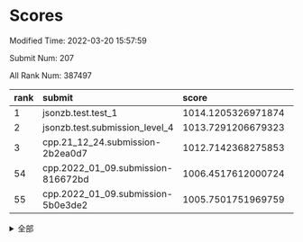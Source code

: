 # Scores

Modified Time: 2022-03-20 15:57:59

Submit Num: 207

All Rank Num: 387497

| rank |               submit               |       score        |       sigma        | pk_num |
| :--- | :--------------------------------- | :----------------- | :----------------- | :----- |
| 1    | jsonzb.test.test_1                 | 1014.1205326971874 | 0.8332951895069177 | 7486   |
| 2    | jsonzb.test.submission_level_4     | 1013.7291206679323 | 0.7914900965270444 | 7485   |
| 3    | cpp.21_12_24.submission-2b2ea0d7   | 1012.7142368275853 | 0.8035022708000982 | 7490   |
| 54   | cpp.2022_01_09.submission-816672bd | 1006.4517612000724 | 0.7437304334092575 | 7488   |
| 55   | cpp.2022_01_09.submission-5b0e3de2 | 1005.7501751969759 | 0.7331401933789605 | 7490   |


<details>
<summary>全部</summary>

| rank |                 submit                 |       score        |       sigma        | pk_num |
| :--- | :------------------------------------- | :----------------- | :----------------- | :----- |
| 1    | jsonzb.test.test_1                     | 1014.1205326971874 | 0.8332951895069177 | 7486   |
| 2    | jsonzb.test.submission_level_4         | 1013.7291206679323 | 0.7914900965270444 | 7485   |
| 3    | cpp.21_12_24.submission-2b2ea0d7       | 1012.7142368275853 | 0.8035022708000982 | 7490   |
| 4    | gobigger.level_3.submission_level_3_20 | 1011.4858782177118 | 0.7856444110675594 | 7490   |
| 5    | gobigger.level_3.submission_level_3_2  | 1011.259709186624  | 0.7737001857566642 | 7491   |
| 6    | gobigger.level_3.submission_level_3_9  | 1011.0554594633514 | 0.7913428520482432 | 7490   |
| 7    | gobigger.level_3.submission_level_3_44 | 1011.0523136825466 | 0.7654337818081876 | 7492   |
| 8    | gobigger.level_3.submission_level_3_10 | 1011.0405319627267 | 0.7635463301430271 | 7493   |
| 9    | gobigger.level_3.submission_level_3_47 | 1010.7469783677766 | 0.7347240383942918 | 7482   |
| 10   | gobigger.level_3.submission_level_3_12 | 1010.720096374063  | 0.7951791068903784 | 7479   |
| 11   | gobigger.level_3.submission_level_3_31 | 1010.7200176969423 | 0.777626899978897  | 7492   |
| 12   | gobigger.level_3.submission_level_3_25 | 1010.7056137450323 | 0.7829537340099268 | 7487   |
| 13   | gobigger.level_3.submission_level_3_6  | 1010.6659316811626 | 0.7664165491601669 | 7486   |
| 14   | gobigger.level_3.submission_level_3_33 | 1010.6636034627594 | 0.7508657143199318 | 7487   |
| 15   | gobigger.level_3.submission_level_3_36 | 1010.6332678203668 | 0.7750004158677847 | 7487   |
| 16   | gobigger.level_3.submission_level_3_14 | 1010.5493691971715 | 0.7550129851668894 | 7492   |
| 17   | gobigger.level_3.submission_level_3_13 | 1010.4888268921734 | 0.7756552844319077 | 7487   |
| 18   | gobigger.level_3.submission_level_3_37 | 1010.3454593263627 | 0.7473680616288023 | 7491   |
| 19   | gobigger.level_3.submission_level_3_0  | 1010.2862752662222 | 0.7677391553681776 | 7489   |
| 20   | gobigger.level_3.submission_level_3_18 | 1010.2103250668916 | 0.7588321941872247 | 7489   |
| 21   | gobigger.level_3.submission_level_3_1  | 1010.204205631155  | 0.7548058155762952 | 7488   |
| 22   | gobigger.level_3.submission_level_3_21 | 1010.1485643414109 | 0.7639009183488985 | 7487   |
| 23   | gobigger.level_3.submission_level_3_45 | 1010.1294030258427 | 0.7637141214997812 | 7491   |
| 24   | gobigger.level_3.submission_level_3_4  | 1009.9976765562936 | 0.7617722008499441 | 7488   |
| 25   | gobigger.level_3.submission_level_3_23 | 1009.9519916107115 | 0.7645697134539976 | 7480   |
| 26   | gobigger.level_3.submission_level_3_24 | 1009.9017442211259 | 0.7415300512724328 | 7493   |
| 27   | gobigger.level_3.submission_level_3_22 | 1009.8843705966792 | 0.7436590631551495 | 7492   |
| 28   | gobigger.level_3.submission_level_3_30 | 1009.830445509441  | 0.7580176287331928 | 7486   |
| 29   | gobigger.level_3.submission_level_3_35 | 1009.8163411224253 | 0.7561164729254447 | 7486   |
| 30   | gobigger.level_3.submission_level_3_3  | 1009.787906256301  | 0.7618822958452436 | 7491   |
| 31   | gobigger.level_3.submission_level_3_38 | 1009.7641151258881 | 0.7540468543783    | 7490   |
| 32   | gobigger.level_3.submission_level_3_28 | 1009.7034672782411 | 0.7604573336178536 | 7484   |
| 33   | gobigger.level_3.submission_level_3_46 | 1009.638307587681  | 0.7609080582627443 | 7488   |
| 34   | gobigger.level_3.submission_level_3_5  | 1009.6051514960396 | 0.7586669068651308 | 7487   |
| 35   | gobigger.level_3.submission_level_3_49 | 1009.6034420227528 | 0.7588942522899674 | 7491   |
| 36   | gobigger.level_3.submission_level_3_39 | 1009.5897492687988 | 0.7576362457681044 | 7487   |
| 37   | gobigger.level_3.submission_level_3_17 | 1009.553671024212  | 0.7511057118350672 | 7494   |
| 38   | gobigger.level_3.submission_level_3_16 | 1009.5431209279902 | 0.7439216972756387 | 7484   |
| 39   | gobigger.level_3.submission_level_3_15 | 1009.5370252857222 | 0.766243862382661  | 7486   |
| 40   | gobigger.level_3.submission_level_3_40 | 1009.5324538479402 | 0.7603651027905608 | 7491   |
| 41   | gobigger.level_3.submission_level_3_32 | 1009.491185140861  | 0.7465195472025108 | 7483   |
| 42   | gobigger.level_3.submission_level_3_42 | 1009.4383731661455 | 0.7456006965073811 | 7490   |
| 43   | gobigger.level_3.submission_level_3_7  | 1009.2581442561896 | 0.7565059676557151 | 7482   |
| 44   | gobigger.level_3.submission_level_3_43 | 1009.1032632681918 | 0.7440621223520153 | 7486   |
| 45   | gobigger.level_3.submission_level_3_11 | 1009.0389196889417 | 0.7497893635585591 | 7488   |
| 46   | gobigger.level_3.submission_level_3_34 | 1008.8048373430241 | 0.7494394801412354 | 7489   |
| 47   | gobigger.level_3.submission_level_3_41 | 1008.7660306894054 | 0.7349062346533061 | 7489   |
| 48   | gobigger.level_3.submission_level_3_19 | 1008.6777338269493 | 0.7532849855906774 | 7485   |
| 49   | gobigger.level_3.submission_level_3_29 | 1008.6615382873639 | 0.7369786290401963 | 7483   |
| 50   | gobigger.level_3.submission_level_3_8  | 1008.5809537232407 | 0.7537586484945201 | 7484   |
| 51   | gobigger.level_3.submission_level_3_27 | 1008.4225901202993 | 0.741886762001204  | 7485   |
| 52   | gobigger.level_3.submission_level_3_26 | 1008.259798025797  | 0.7498389040961704 | 7490   |
| 53   | gobigger.level_3.submission_level_3_48 | 1007.5756496641379 | 0.754944973259245  | 7492   |
| 54   | cpp.2022_01_09.submission-816672bd     | 1006.4517612000724 | 0.7437304334092575 | 7488   |
| 55   | cpp.2022_01_09.submission-5b0e3de2     | 1005.7501751969759 | 0.7331401933789605 | 7490   |
| 56   | gobigger.level_1.submission_level_1_22 | 1004.893051808754  | 0.7212704163958815 | 7487   |
| 57   | gobigger.level_1.submission_level_1_6  | 1004.5097999079428 | 0.7275985896007793 | 7489   |
| 58   | gobigger.level_1.submission_level_1_19 | 1004.4610694828609 | 0.7199111030076677 | 7493   |
| 59   | gobigger.level_1.submission_level_1_11 | 1004.3632826561108 | 0.7317653151758083 | 7486   |
| 60   | gobigger.level_1.submission_level_1_35 | 1004.3564267412042 | 0.7201866681887109 | 7487   |
| 61   | gobigger.level_1.submission_level_1_4  | 1004.2918967420271 | 0.7339882809804681 | 7486   |
| 62   | gobigger.level_1.submission_level_1_25 | 1004.2507517901739 | 0.7159352176491101 | 7489   |
| 63   | gobigger.level_1.submission_level_1_47 | 1004.1533666042349 | 0.7143567791363946 | 7490   |
| 64   | gobigger.level_1.submission_level_1_14 | 1004.0855366393616 | 0.7367107064269914 | 7491   |
| 65   | gobigger.level_1.submission_level_1_45 | 1004.0783981909634 | 0.7134670630895399 | 7483   |
| 66   | gobigger.level_1.submission_level_1_24 | 1004.0244947774497 | 0.7158142855445455 | 7486   |
| 67   | gobigger.level_1.submission_level_1_1  | 1003.8682257549913 | 0.7223204860737696 | 7486   |
| 68   | gobigger.level_1.submission_level_1_32 | 1003.850104746215  | 0.7245955703687289 | 7487   |
| 69   | gobigger.level_1.submission_level_1_18 | 1003.8492875974785 | 0.7178710193518258 | 7494   |
| 70   | gobigger.level_1.submission_level_1_15 | 1003.7885439887942 | 0.7174423016934222 | 7484   |
| 71   | gobigger.level_1.submission_level_1_8  | 1003.7701529833137 | 0.7097857814053534 | 7488   |
| 72   | gobigger.level_1.submission_level_1_23 | 1003.7691963915332 | 0.7186963970235224 | 7484   |
| 73   | gobigger.level_1.submission_level_1_26 | 1003.6190683331907 | 0.7080211500507246 | 7485   |
| 74   | gobigger.level_1.submission_level_1_2  | 1003.5310803776542 | 0.7133241526024399 | 7488   |
| 75   | gobigger.level_1.submission_level_1_46 | 1003.4914235101652 | 0.7109191031809363 | 7485   |
| 76   | gobigger.level_1.submission_level_1_31 | 1003.4391310010873 | 0.7099211686046139 | 7489   |
| 77   | gobigger.level_1.submission_level_1_16 | 1003.38798770278   | 0.7180159746873297 | 7488   |
| 78   | gobigger.level_1.submission_level_1_36 | 1003.3568441833662 | 0.7244638000532373 | 7490   |
| 79   | gobigger.level_1.submission_level_1_5  | 1003.3387289214253 | 0.7196780768293642 | 7481   |
| 80   | gobigger.level_1.submission_level_1_43 | 1003.3292704694185 | 0.7118412040544255 | 7485   |
| 81   | gobigger.level_1.submission_level_1_38 | 1003.3208238717472 | 0.726537165831602  | 7484   |
| 82   | gobigger.level_1.submission_level_1_12 | 1003.3082176816624 | 0.7080217125691155 | 7488   |
| 83   | gobigger.level_1.submission_level_1_17 | 1003.2766793550461 | 0.7148525525466642 | 7483   |
| 84   | gobigger.level_1.submission_level_1_29 | 1003.2011991146934 | 0.7144385083581852 | 7493   |
| 85   | gobigger.level_1.submission_level_1_3  | 1003.165351678655  | 0.7185902970941243 | 7483   |
| 86   | gobigger.level_1.submission_level_1_28 | 1003.0833924545746 | 0.7154527181387035 | 7495   |
| 87   | gobigger.level_1.submission_level_1_39 | 1003.0329749398323 | 0.7205299218673763 | 7488   |
| 88   | gobigger.level_1.submission_level_1_0  | 1002.8252730483774 | 0.7039624856320259 | 7486   |
| 89   | gobigger.level_1.submission_level_1_37 | 1002.8085869936846 | 0.704866144614058  | 7484   |
| 90   | gobigger.level_1.submission_level_1_20 | 1002.8084532095598 | 0.7078429066085132 | 7492   |
| 91   | gobigger.level_1.submission_level_1_27 | 1002.7813836616607 | 0.7155027984226563 | 7491   |
| 92   | gobigger.level_1.submission_level_1_34 | 1002.7388237776944 | 0.7126113066004837 | 7490   |
| 93   | gobigger.level_1.submission_level_1_49 | 1002.6892757244357 | 0.7200302089526579 | 7490   |
| 94   | gobigger.level_1.submission_level_1_9  | 1002.6716528114075 | 0.7195803644303036 | 7489   |
| 95   | gobigger.level_1.submission_level_1_13 | 1002.6660542377786 | 0.7149647275304355 | 7490   |
| 96   | gobigger.level_1.submission_level_1_40 | 1002.5658215678449 | 0.7109700989748192 | 7486   |
| 97   | gobigger.level_1.submission_level_1_21 | 1002.3610648757974 | 0.7169208679217985 | 7488   |
| 98   | gobigger.level_1.submission_level_1_7  | 1002.3146828661551 | 0.7145647955218424 | 7492   |
| 99   | gobigger.level_1.submission_level_1_42 | 1002.2465129288933 | 0.7189394994287754 | 7488   |
| 100  | gobigger.level_1.submission_level_1_48 | 1002.2294926373581 | 0.7199835539468445 | 7489   |
| 101  | gobigger.level_1.submission_level_1_30 | 1002.2148043195546 | 0.7159472682681409 | 7490   |
| 102  | gobigger.level_1.submission_level_1_10 | 1002.0694078713005 | 0.7046568920682057 | 7490   |
| 103  | gobigger.level_1.submission_level_1_33 | 1001.9782910423238 | 0.7223362427420786 | 7489   |
| 104  | gobigger.level_1.submission_level_1_44 | 1001.7510896666892 | 0.7076582525184928 | 7489   |
| 105  | gobigger.level_1.submission_level_1_41 | 1001.6717759823465 | 0.7138948970130661 | 7489   |
| 106  | gobigger.random.submission_random_9    | 997.2331806127726  | 0.7100206635852098 | 7489   |
| 107  | gobigger.random.submission_random_3    | 997.2099730372802  | 0.7132001392766946 | 7485   |
| 108  | gobigger.random.submission_random_30   | 997.1697851104404  | 0.7013333138011278 | 7483   |
| 109  | gobigger.random.submission_random_46   | 996.8651693846939  | 0.7117078321606332 | 7486   |
| 110  | gobigger.random.submission_random_40   | 996.8128493631814  | 0.7049951903013767 | 7487   |
| 111  | gobigger.random.submission_random_2    | 996.6734838226279  | 0.7043467112462758 | 7487   |
| 112  | gobigger.random.submission_random_45   | 996.5661876450117  | 0.7010313707671447 | 7488   |
| 113  | gobigger.random.submission_random_0    | 996.5658407353792  | 0.7107235598515601 | 7492   |
| 114  | gobigger.random.submission_random_1    | 996.5194743044611  | 0.7124586039236391 | 7490   |
| 115  | gobigger.random.submission_random_21   | 996.518223031791   | 0.7022439547615887 | 7483   |
| 116  | gobigger.random.submission_random_19   | 996.4641876685608  | 0.7028521716234466 | 7486   |
| 117  | gobigger.random.submission_random_39   | 996.4325535970588  | 0.7079402494740467 | 7486   |
| 118  | gobigger.random.submission_random_32   | 996.3489715389159  | 0.7101098450365209 | 7491   |
| 119  | gobigger.random.submission_random_37   | 996.3103969935551  | 0.7038036645813278 | 7490   |
| 120  | gobigger.random.submission_random_4    | 996.2703322119662  | 0.7085606721806191 | 7490   |
| 121  | gobigger.random.submission_random_14   | 996.2667596827401  | 0.7213735111242834 | 7489   |
| 122  | gobigger.random.submission_random_27   | 996.2590630211425  | 0.7098805328217567 | 7483   |
| 123  | gobigger.random.submission_random_48   | 996.1454365950596  | 0.7031620304513737 | 7488   |
| 124  | gobigger.random.submission_random_42   | 996.1272481164824  | 0.7123163596473066 | 7486   |
| 125  | gobigger.random.submission_random_8    | 996.1087969584947  | 0.7149184501611697 | 7485   |
| 126  | gobigger.random.submission_random_44   | 996.0923332283068  | 0.7014114154203782 | 7484   |
| 127  | gobigger.random.submission_random_6    | 996.0834278577832  | 0.7104089202292618 | 7485   |
| 128  | gobigger.random.submission_random_16   | 996.0481541473557  | 0.6943186604494604 | 7484   |
| 129  | gobigger.random.submission_random_29   | 996.0356669708807  | 0.7107556123134765 | 7488   |
| 130  | gobigger.random.submission_random_23   | 995.992505830978   | 0.7121167670788503 | 7490   |
| 131  | gobigger.random.submission_random_31   | 995.8868903994995  | 0.7186568068633956 | 7488   |
| 132  | gobigger.random.submission_random_12   | 995.8762616485395  | 0.7153935797175032 | 7490   |
| 133  | gobigger.random.submission_random_28   | 995.8720270109085  | 0.7118489110840809 | 7492   |
| 134  | gobigger.random.submission_random_13   | 995.8621538146465  | 0.7117824510515284 | 7485   |
| 135  | gobigger.random.submission_random_33   | 995.8394104860779  | 0.7215357707951596 | 7485   |
| 136  | gobigger.random.submission_random_20   | 995.8359447421258  | 0.701553333101879  | 7487   |
| 137  | gobigger.random.submission_random_11   | 995.8182539851091  | 0.7072408435984999 | 7494   |
| 138  | gobigger.random.submission_random_26   | 995.8064679384577  | 0.7130926570771813 | 7487   |
| 139  | gobigger.random.submission_random_5    | 995.7633125109268  | 0.7083217862672333 | 7487   |
| 140  | gobigger.random.submission_random_38   | 995.7313935187108  | 0.7048232598207125 | 7486   |
| 141  | gobigger.random.submission_random_47   | 995.7309396928445  | 0.7218713423450426 | 7490   |
| 142  | gobigger.random.submission_random_18   | 995.6822469313988  | 0.7078929836613718 | 7492   |
| 143  | gobigger.random.submission_random_49   | 995.6335218782358  | 0.7167332751589623 | 7486   |
| 144  | gobigger.random.submission_random_15   | 995.5764323652654  | 0.7042320242696791 | 7485   |
| 145  | gobigger.random.submission_random_10   | 995.539697183573   | 0.703518601565724  | 7487   |
| 146  | gobigger.random.submission_random_7    | 995.5083622838704  | 0.7009999666669622 | 7490   |
| 147  | gobigger.random.submission_random_25   | 995.4679257035691  | 0.699412604291036  | 7488   |
| 148  | gobigger.random.submission_random_41   | 995.4427777704973  | 0.7036075382207256 | 7485   |
| 149  | gobigger.random.submission_random_36   | 995.245930926431   | 0.6984532432464722 | 7486   |
| 150  | gobigger.random.submission_random_22   | 995.1199398699835  | 0.7312796284667179 | 7487   |
| 151  | gobigger.random.submission_random_43   | 995.0979093636632  | 0.7229665829046817 | 7487   |
| 152  | gobigger.random.submission_random_34   | 995.0517286397626  | 0.7030969193829172 | 7490   |
| 153  | gobigger.random.submission_random_17   | 994.6599765849394  | 0.7165722883355532 | 7490   |
| 154  | gobigger.random.submission_random_35   | 994.5130150085092  | 0.7102987352684497 | 7489   |
| 155  | gobigger.level_2.submission_level_2_35 | 993.892139995849   | 0.7463622580677683 | 7486   |
| 156  | gobigger.level_2.submission_level_2_16 | 993.8687109916008  | 0.7290894861062543 | 7489   |
| 157  | gobigger.random.submission_random_24   | 993.7582699739173  | 0.7151124207666438 | 7482   |
| 158  | gobigger.level_2.submission_level_2_11 | 993.4530014854884  | 0.7374431102654362 | 7484   |
| 159  | gobigger.level_2.submission_level_2_23 | 993.3535953577727  | 0.7319885372528461 | 7494   |
| 160  | gobigger.level_2.submission_level_2_26 | 993.1945152573118  | 0.7284290442930165 | 7490   |
| 161  | gobigger.level_2.submission_level_2_27 | 993.1816124159126  | 0.7361865983394723 | 7489   |
| 162  | gobigger.level_2.submission_level_2_29 | 993.1769742347478  | 0.7309083485986183 | 7488   |
| 163  | gobigger.level_2.submission_level_2_30 | 993.1405622512697  | 0.7388079054555876 | 7489   |
| 164  | gobigger.level_2.submission_level_2_10 | 993.1264176973496  | 0.7538164837802354 | 7493   |
| 165  | gobigger.level_2.submission_level_2_45 | 992.9855941068067  | 0.7314625671212497 | 7487   |
| 166  | gobigger.level_2.submission_level_2_20 | 992.9214558449045  | 0.7321180906480902 | 7492   |
| 167  | gobigger.level_2.submission_level_2_31 | 992.9048360824111  | 0.73964453308454   | 7491   |
| 168  | gobigger.level_2.submission_level_2_37 | 992.8556576286436  | 0.7615391044166891 | 7490   |
| 169  | gobigger.level_2.submission_level_2_42 | 992.7111065739715  | 0.7341198430635647 | 7490   |
| 170  | gobigger.level_2.submission_level_2_17 | 992.7052533270503  | 0.7572320143295882 | 7494   |
| 171  | gobigger.level_2.submission_level_2_39 | 992.7033696639281  | 0.7333091577131731 | 7485   |
| 172  | gobigger.level_2.submission_level_2_32 | 992.7011979549173  | 0.7392645777643453 | 7489   |
| 173  | gobigger.level_2.submission_level_2_47 | 992.6670644099667  | 0.7311675810008608 | 7485   |
| 174  | gobigger.level_2.submission_level_2_49 | 992.6325759618812  | 0.7361393868126912 | 7492   |
| 175  | gobigger.level_2.submission_level_2_1  | 992.5861802156527  | 0.7219959220773242 | 7485   |
| 176  | gobigger.level_2.submission_level_2_22 | 992.5044903893936  | 0.7259837014119402 | 7487   |
| 177  | gobigger.level_2.submission_level_2_44 | 992.4884921922064  | 0.7437627230634704 | 7493   |
| 178  | gobigger.level_2.submission_level_2_40 | 992.4651789652812  | 0.7514434675440813 | 7494   |
| 179  | gobigger.level_2.submission_level_2_6  | 992.4608847620842  | 0.7560268130777583 | 7485   |
| 180  | gobigger.level_2.submission_level_2_19 | 992.3386799065499  | 0.7522711116806468 | 7488   |
| 181  | gobigger.level_2.submission_level_2_21 | 992.3214424665732  | 0.7428764332696313 | 7485   |
| 182  | gobigger.level_2.submission_level_2_18 | 992.3110783943929  | 0.7570142763754274 | 7488   |
| 183  | gobigger.level_2.submission_level_2_5  | 992.3103645649095  | 0.7233348902581714 | 7491   |
| 184  | gobigger.level_2.submission_level_2_2  | 992.2998237954894  | 0.7494011466931936 | 7483   |
| 185  | gobigger.level_2.submission_level_2_46 | 992.1177508744454  | 0.7802557418932897 | 7487   |
| 186  | gobigger.level_2.submission_level_2_4  | 992.004950043636   | 0.7660481706049989 | 7483   |
| 187  | gobigger.level_2.submission_level_2_13 | 991.9621647175533  | 0.7455464735722933 | 7484   |
| 188  | gobigger.level_2.submission_level_2_9  | 991.9615971645911  | 0.7626371808735841 | 7491   |
| 189  | gobigger.level_2.submission_level_2_43 | 991.9426984411167  | 0.756861929014625  | 7488   |
| 190  | gobigger.level_2.submission_level_2_24 | 991.9281679148392  | 0.7518549743363494 | 7484   |
| 191  | gobigger.level_2.submission_level_2_14 | 991.9238699020423  | 0.7394747099065994 | 7488   |
| 192  | gobigger.level_2.submission_level_2_41 | 991.8960671933538  | 0.7446104859769418 | 7488   |
| 193  | gobigger.level_2.submission_level_2_3  | 991.878136410281   | 0.7432308347006238 | 7485   |
| 194  | gobigger.level_2.submission_level_2_38 | 991.8732669018401  | 0.7440396874900729 | 7490   |
| 195  | gobigger.level_2.submission_level_2_28 | 991.8018805405839  | 0.7672700964558915 | 7487   |
| 196  | gobigger.level_2.submission_level_2_7  | 991.4771552690958  | 0.7565644966385667 | 7490   |
| 197  | gobigger.level_2.submission_level_2_36 | 991.3761747386941  | 0.7587596168208574 | 7492   |
| 198  | gobigger.level_2.submission_level_2_0  | 991.3630624080711  | 0.7442818645381011 | 7486   |
| 199  | gobigger.level_2.submission_level_2_12 | 991.2249195970519  | 0.7629820577982493 | 7491   |
| 200  | gobigger.level_2.submission_level_2_25 | 991.0181795372843  | 0.7668316406750438 | 7489   |
| 201  | gobigger.level_2.submission_level_2_33 | 990.8504891814943  | 0.7776994202794921 | 7485   |
| 202  | gobigger.level_2.submission_level_2_48 | 990.683369092367   | 0.7726702812306081 | 7485   |
| 203  | gobigger.level_2.submission_level_2_34 | 990.4924139669763  | 0.7575311599976077 | 7486   |
| 204  | gobigger.level_2.submission_level_2_15 | 990.3904492124109  | 0.7620941000157243 | 7492   |
| 205  | gobigger.level_2.submission_level_2_8  | 988.7856498302107  | 0.777543820073129  | 7488   |
| 206  | gobigger.none.submission_none_0        | 976.0542674629253  | 1.464351721983622  | 7489   |
| 207  | gobigger.none.submission_none_1        | 974.233123737712   | 1.6934917165310952 | 7487   |

</details>